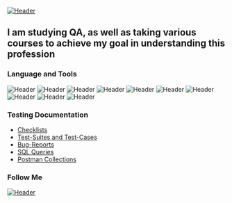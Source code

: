 [![Header](https://github.com/gremoriru/GremoriRU/tree/main/assets/qa_eng.jpg)]()
## I am studying QA, as well as taking various courses to achieve my goal in understanding this profession



### Language and Tools
![Header](https://img.shields.io/badge/Jira-090909?style=for-the-badge&logo=jira&logoColor=136be1)
![Header](https://img.shields.io/badge/Postman-090909?style=for-the-badge&logo=postman&logoColor=f76935)
![Header](https://img.shields.io/badge/Swagger-090909?style=for-the-badge&logo=swagger&logoColor=7ede2b)
![Header](https://img.shields.io/badge/Github-090909?style=for-the-badge&logo=github&logoColor=8cc4d7)
![Header](https://img.shields.io/badge/MySQL-090909?style=for-the-badge&logo=mysql&logoColor=00618a)
![Header](https://img.shields.io/badge/DevTools-090909?style=for-the-badge&logo=googlechrome&logoColor=2674f2)
![Header](https://img.shields.io/badge/AndroidStudio-090909?style=for-the-badge&logo=androidstudio&logoColor=3ad07d)
![Header](https://img.shields.io/badge/TestRail-090909?style=for-the-badge&logo=&logoColor=71b556)
![Header](https://img.shields.io/badge/Fiddler-090909?style=for-the-badge&logo=fiddler&logoColor=8cc4d7)
![Header](https://img.shields.io/badge/CharlesProxy-090909?style=for-the-badge&logo=charlesproxy&logoColor=8cc4d7)

### Testing Documentation

- [Checklists](https://github.com/gremoriru/Checklist)
- [Test-Suites and Test-Cases](https://github.com/gremoriru/Test-case)
- [Bug-Reports](https://github.com/gremoriru/Bug-reports)
- [SQL Queries](https://github.com/gremoriru/SQL)
- [Postman Collections](https://github.com/gremoriru/Postman)

### Follow Me
[![Header](https://img.shields.io/badge/vk-ВКонтакте-blue)](https://vk.com/aimhere)

